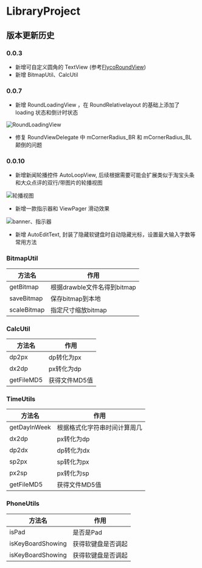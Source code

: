 # LibraryProject

## 版本更新历史

### 0.0.3

- 新增可自定义圆角的 TextView (参考[FlycoRoundView](https://github.com/H07000223/FlycoRoundView))
- 新增 BitmapUtil、CalcUtil

### 0.0.7 

- 新增 RoundLoadingView ，在 RoundRelativelayout 的基础上添加了 loading 状态和倒计时状态

![RoundLoadingView](http://upload-images.jianshu.io/upload_images/1929170-276c9468a8c79928.gif?imageMogr2/auto-orient/strip)

- 修复 RoundViewDelegate 中 mCornerRadius_BR 和 mCornerRadius_BL 颠倒的问题

### 0.0.10

- 新增新闻轮播控件 AutoLoopView, 后续根据需要可能会扩展类似于淘宝头条和大众点评的双行/带图片的轮播视图

![轮播视图](http://upload-images.jianshu.io/upload_images/1929170-665c66011885aafc.gif?imageMogr2/auto-orient/strip)

- 新增一款指示器和 ViewPager 滑动效果

![banner、指示器](http://upload-images.jianshu.io/upload_images/1929170-2c3b2eb649c3d1eb.gif?imageMogr2/auto-orient/strip)

- 新增 AutoEditText, 封装了隐藏软键盘时自动隐藏光标，设置最大输入字数等常用方法

### BitmapUtil

|方法名 | 作用 |
|----|------|
|getBitmap | 根据drawble文件名得到bitmap |
|saveBitmap | 保存bitmap到本地  |
|scaleBitmap | 指定尺寸缩放bitmap |

### CalcUtil

|方法名 | 作用 |
|----|------|
|dp2px | dp转化为px|
|dx2dp | px转化为dp|
|getFileMD5 | 获得文件MD5值|

### TimeUtils

|方法名 | 作用 |
|----|------|
|getDayInWeek | 根据格式化字符串时间计算周几|
|dx2dp | px转化为dp|
|dp2dx | dp转化为dx|
|sp2px | sp转化为px|
|px2sp | px转化为sp|
|getFileMD5 | 获得文件MD5值|


### PhoneUtils

|方法名 | 作用 |
|----|------|
|isPad | 是否是Pad|
|isKeyBoardShowing | 获得软键盘是否调起|
|isKeyBoardShowing | 获得软键盘是否调起|
